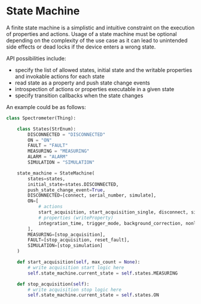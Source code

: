 # State Machine

A finite state machine is a simplistic and intuitive constraint on the execution of properties and actions. Usage of a state machine must be optional
depending on the complexity of the use case as it can lead to unintended side effects or dead locks if the device enters a wrong state. 

API possibilities include:

- specify the list of allowed states, initial state and the writable properties and invokable actions for each state
- read state as a property and push state change events
- introspection of actions or properties executable in a given state
- specify transition callbacks when the state changes

An example could be as follows:

```python
class Spectrometer(Thing):

    class States(StrEnum):
        DISCONNECTED = "DISCONNECTED"
        ON = "ON"
        FAULT = "FAULT"
        MEASURING = "MEASURING"
        ALARM = "ALARM"
        SIMULATION = "SIMULATION"

    state_machine = StateMachine(
        states=states,
        initial_state=states.DISCONNECTED,
        push_state_change_event=True,
        DISCONNECTED=[connect, serial_number, simulate],
        ON=[
            # actions
            start_acquisition, start_acquisition_single, disconnect, simulate,
            # properties (writeProperty)
            integration_time, trigger_mode, background_correction, nonlinearity_correction
        ],
        MEASURING=[stop_acquisition],
        FAULT=[stop_acquisition, reset_fault],
        SIMULATION=[stop_simulation]
    )

    def start_acquisition(self, max_count = None):
        # write acquisition start logic here
        self.state_machine.current_state = self.states.MEASURING

    def stop_acquisition(self):
        # write acquisition stop logic here
        self.state_machine.current_state = self.states.ON
```